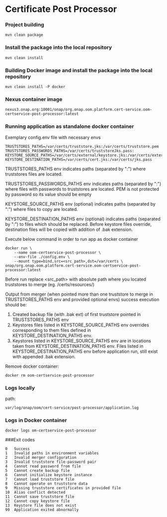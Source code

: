 # Certificate Post Processor

### Project building
```
mvn clean package
```

### Install the package into the local repository
```
mvn clean install
```

### Building Docker image and  install the package into the local repository
```
mvn clean install -P docker
```

### Nexus container image
```
nexus3.onap.org:10001/onap/org.onap.oom.platform.cert-service.oom-certservice-post-processor:latest
```

### Running application as standalone docker container

Exemplary config.env file with necessary envs
```
TRUSTSTORES_PATHS=/var/certs/truststore.jks:/var/certs/truststore.pem
TRUSTSTORES_PASSWORDS_PATHS=/var/certs/truststoreJks.pass:
KEYSTORE_SOURCE_PATHS=/var/certs/external/keystore.jks:/var/certs/external/keystore.pass
KEYSTORE_DESTINATION_PATHS=/var/certs/cert.jks:/var/certs/jks.pass
```
TRUSTSTORES_PATHS env indicates paths (separated by ":") where truststores files are located.

TRUSTSTORES_PASSWORDS_PATHS env indicates paths (separated by ":") where files with passwords to truststores are located.
PEM is not protected by password so its value should be empty

KEYSTORE_SOURCE_PATHS env (optional) indicates paths (separated by ":") where files to copy are located.

KEYSTORE_DESTINATION_PATHS env (optional) indicates paths (separated by ":") to files which should be replaced. Before keystore files override, destination files will be copied with addition of .bak extension.

Execute below command in order to run app as docker container
```
docker run \
    --name oom-certservice-post-processor \
    --env-file ./config.env \
    --mount type=bind,src=<src_path>,dst=/var/certs \
onap/org.onap.oom.platform.cert-service.oom-certservice-post-processor:latest
```
Before run replace <src_path> with absolute path where you located truststores to merge (eg. /certs/resources/)

Output from merger (when pointed more than one truststore to merge in TRUSTSTORES_PATHS env and provided optional envs) success execution should be:
1. Created backup file (with .bak ext) of first truststore pointed in TRUSTSTORES_PATHS env
2. Keystores files listed in KEYSTORE_SOURCE_PATHS env overrides corresponding to them files defined in KEYSTORE_DESTINATION_PATHS env.
3. Keystores listed in KEYSTORE_SOURCE_PATHS env are in locations taken from KEYSTORE_DESTINATION_PATHS env. Files listed in KEYSTORE_DESTINATION_PATHS env before application run, still exist with appended .bak extension.

Remove docker container:
```
docker rm oom-certservice-post-processor
```

### Logs locally

path:
```
var/log/onap/oom/cert-service/post-processor/application.log
```
### Logs in Docker container
```
docker logs om-certservice-post-processor
```
###Exit codes
```
0   Success
1   Invalid paths in environment variables
2   Invalid merger configuration
3   Invalid truststore file-password pair
4   Cannot read password from file
5   Cannot create backup file
6   Cannot initialize keystore instance
7   Cannot load truststore file
8   Cannot operate on truststore data
9   Missing truststore certificates in provided file
10  Alias conflict detected
11  Cannot save truststore file
12  Cannot copy keystore file
13  Keystore file does not exist
99  Application exited abnormally
